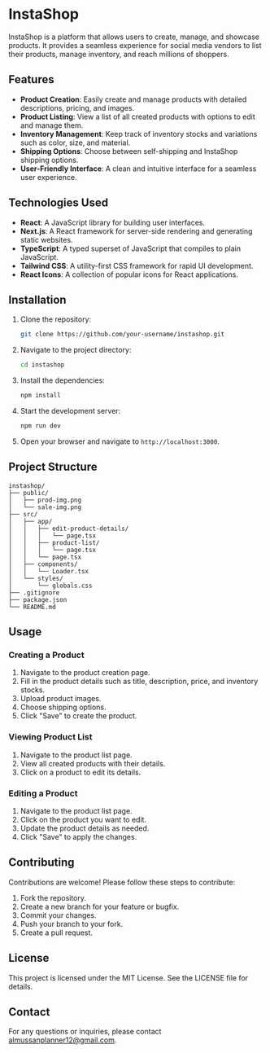 # InstaShop

InstaShop is a platform that allows users to create, manage, and showcase products. It provides a seamless experience for social media vendors to list their products, manage inventory, and reach millions of shoppers.

## Features

- **Product Creation**: Easily create and manage products with detailed descriptions, pricing, and images.
- **Product Listing**: View a list of all created products with options to edit and manage them.
- **Inventory Management**: Keep track of inventory stocks and variations such as color, size, and material.
- **Shipping Options**: Choose between self-shipping and InstaShop shipping options.
- **User-Friendly Interface**: A clean and intuitive interface for a seamless user experience.

## Technologies Used

- **React**: A JavaScript library for building user interfaces.
- **Next.js**: A React framework for server-side rendering and generating static websites.
- **TypeScript**: A typed superset of JavaScript that compiles to plain JavaScript.
- **Tailwind CSS**: A utility-first CSS framework for rapid UI development.
- **React Icons**: A collection of popular icons for React applications.

## Installation

1. Clone the repository:

   ```bash
   git clone https://github.com/your-username/instashop.git
   ```

2. Navigate to the project directory:

   ```bash
   cd instashop
   ```

3. Install the dependencies:

   ```bash
   npm install
   ```

4. Start the development server:

   ```bash
   npm run dev
   ```

5. Open your browser and navigate to `http://localhost:3000`.

## Project Structure

```
instashop/
├── public/
│   ├── prod-img.png
│   └── sale-img.png
├── src/
│   ├── app/
│   │   ├── edit-product-details/
│   │   │   └── page.tsx
│   │   ├── product-list/
│   │   │   └── page.tsx
│   │   └── page.tsx
│   ├── components/
│   │   └── Loader.tsx
│   └── styles/
│       └── globals.css
├── .gitignore
├── package.json
└── README.md
```

## Usage

### Creating a Product

1. Navigate to the product creation page.
2. Fill in the product details such as title, description, price, and inventory stocks.
3. Upload product images.
4. Choose shipping options.
5. Click "Save" to create the product.

### Viewing Product List

1. Navigate to the product list page.
2. View all created products with their details.
3. Click on a product to edit its details.

### Editing a Product

1. Navigate to the product list page.
2. Click on the product you want to edit.
3. Update the product details as needed.
4. Click "Save" to apply the changes.

## Contributing

Contributions are welcome! Please follow these steps to contribute:

1. Fork the repository.
2. Create a new branch for your feature or bugfix.
3. Commit your changes.
4. Push your branch to your fork.
5. Create a pull request.

## License

This project is licensed under the MIT License. See the LICENSE file for details.

## Contact

For any questions or inquiries, please contact [almussanplanner12@gmail.com](mailto:almussanplanner12@gmail.com).
